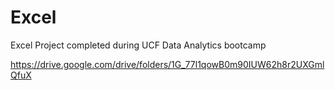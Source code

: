 # Excel
Excel Project completed during UCF Data Analytics bootcamp

https://drive.google.com/drive/folders/1G_77l1qowB0m90IUW62h8r2UXGmlQfuX
